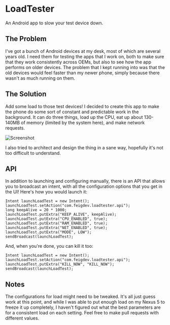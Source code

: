 # LoadTester

An Android app to slow your test device down.

## The Problem

I've got a bunch of Android devices at my desk, most of which are several years old. I need them for testing the apps that I work on, both to make sure that they work consistently across OEMs, but also to see how the app performs on older devices. The problem that I kept running into was that the old devices would feel faster than my newer phone, simply because there wasn't as much running on them. 

## The Solution

Add some load to those test devices! I decided to create this app to make the phone do some sort of constant and predictable work in the background. It can do three things, load up the CPU, eat up about 130-140MB of memory (limited by the system here), and make network requests. 

![Screenshot](https://s3.amazonaws.com/ejf3-public/hosted_files/2013-11-26+16.14.38.png)

I also tried to architect and design the thing in a sane way, hopefully it's not too difficult to understand.

## API

In addition to launching and configuring manually, there is an API that allows you to broadcast an intent, with all the configuration options that you get in the UI! Here's how you would launch it:

    Intent launchLoadTest = new Intent();
    launchLoadTest.setAction("com.feigdev.loadtester.api");
    long keepAlive = 20 * 1000;
    launchLoadTest.putExtra("KEEP_ALIVE", keepAlive);
    launchLoadTest.putExtra("CPU_ENABLED", true);
    launchLoadTest.putExtra("RAM_ENABLED", true);
    launchLoadTest.putExtra("NET_ENABLED", true);
    launchLoadTest.putExtra("MODE", LOW");
    sendBroadcast(launchLoadTest);

And, when you're done, you can kill it too:

    Intent launchLoadTest = new Intent();
    launchLoadTest.setAction("com.feigdev.loadtester.api");
    launchLoadTest.putExtra("KILL_NOW", "KILL_NOW");
    sendBroadcast(launchLoadTest);

## Notes

The configurations for load might need to be tweaked. It's all just guess work at this point, and while I was able to put enough load on my Nexus 5 to freeze it up completely, I haven't figured out what the best parameters are for a consistent load on each setting. Feel free to make pull requests with different values.
